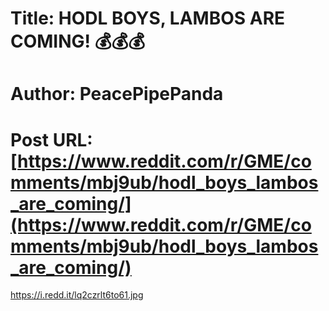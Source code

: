 # Title: HODL BOYS, LAMBOS ARE COMING! 💰💰💰
# Author: PeacePipePanda
# Post URL: [https://www.reddit.com/r/GME/comments/mbj9ub/hodl_boys_lambos_are_coming/](https://www.reddit.com/r/GME/comments/mbj9ub/hodl_boys_lambos_are_coming/)


https://i.redd.it/lq2czrlt6to61.jpg